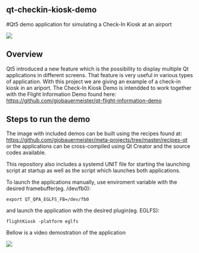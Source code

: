 ## qt-checkin-kiosk-demo
#Qt5 demo application for simulating a Check-In Kiosk at an airport

<a href="https://drive.google.com/uc?export=view&id=0B7uO0jJfbFQIZzNmZ1VQOFJQOGc"><img src="https://drive.google.com/uc?export=view&id=0B7uO0jJfbFQIZzNmZ1VQOFJQOGc"/></a>

## Overview

Qt5 introduced a new feature which is the possibility to display multiple Qt applications in different screens. That feature is very useful in various types of application. With this project we are giving an example of a check-in kiosk in an ariport. The Check-In Kiosk Demo is intendded to work together with the Flight Information Demo found here: https://github.com/giobauermeister/qt-flight-information-demo

## Steps to run the demo

The image with included demos can be built using the recipes found at: https://github.com/giobauermeister/meta-projects/tree/master/recipes-qt or the applications can be cross-compiled using Qt Creator and the source codes available.

This repository also includes a systemd UNIT file for starting the launching script at startup as well as the script which launches both applications. 

To launch the applications manually, use enviroment variable with the desired framebuffer(eg. /dev/fb0):

    export QT_QPA_EGLFS_FB=/dev/fb0
    
and launch the application with the desired plugin(eg. EGLFS):

    flightKiosk -platform eglfs

Bellow is a video demostration of the application

<a href="https://youtu.be/b6nqHyKfjVQ"><img src="https://drive.google.com/uc?export=view&id=0B7uO0jJfbFQITUZKaFduYXlMNTA"/></a>
